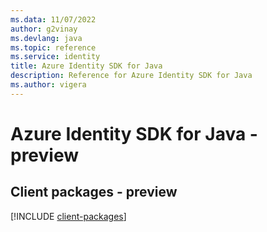 ```yaml
---
ms.data: 11/07/2022
author: g2vinay
ms.devlang: java
ms.topic: reference
ms.service: identity
title: Azure Identity SDK for Java
description: Reference for Azure Identity SDK for Java
ms.author: vigera
---
```

# Azure Identity SDK for Java - preview

## Client packages - preview
[!INCLUDE [client-packages](identity-client-index.md)]